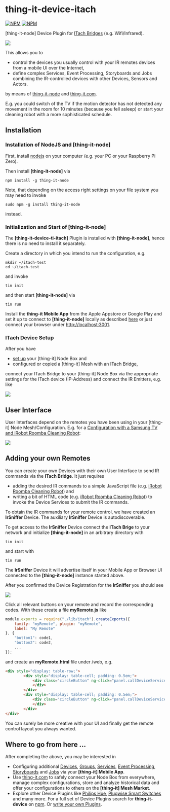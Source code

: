 # thing-it-device-itach

[![NPM](https://nodei.co/npm/thing-it-device-itach.png)](https://nodei.co/npm/thing-it-device-itach/)
[![NPM](https://nodei.co/npm-dl/thing-it-device-itach.png)](https://nodei.co/npm/thing-it-device-itach/)

[thing-it-node] Device Plugin for [ITach Bridges](http://www.globalcache.com/products/itach/) (e.g. Wifi/Infrared).

<img src="./documentation/images/itach.jpg">

This allows you to 

* control the devices you usually control with your IR remotes devices from a mobile UI over the Internet,
* define complex Services, Event Processing, Storyboards and Jobs combining the IR-controlled devices with other Devices, Sensors and Actors.

by means of [thing-it-node](https://github.com/marcgille/thing-it-node) and [thing-it.com](http://www.thing-it.com).

E.g. you could switch of the TV if the motion detector has not detected any movement in the room for 10 minutes (because you fell asleep) or
start your cleaning robot with a more sophisticated schedule. 

## Installation

### Installation of NodeJS and [thing-it-node]

First, install [nodejs](https://nodejs.org/en/download/) on your computer (e.g. your PC or your Raspberry Pi Zero).

Then install **[thing-it-node]** via

```
npm install -g thing-it-node
```
Note, that depending on the access right settings on your file system you may need to invoke

```
sudo npm -g install thing-it-node 
```

instead.
 
### Initialization and Start of [thing-it-node] 

The **[thing-it-device-ti-itach]** Plugin is installed with **[thing-it-node]**, hence there is no need to install it separately.

Create a directory in which you intend to run the configuration, e.g.
 
```
mkdir ~/itach-test
cd ~/itach-test
```
and invoke

```
tin init
```

and then start **[thing-it-node]** via

```
tin run
```

Install the **thing-it Mobile App** from the Apple Appstore or Google Play and set it up to connect to **[thing-it-node]** 
locally as described [here](https://thing-it.com/thing-it/#/documentationPanel/mobileClient/connectionModes) or just connect your browser under 
[http://localhost:3001](http://localhost:3001).
 
### ITach Device Setup
 
After you have 

* [set up](http://www.thing-it.com/thing-it/index.html?document=gettingStarted#/documentationPanel) your [thing-it] Node Box and 
* configured or copied a [thing-it] Mesh with an ITach Bridge, 

connect your ITach Bridge to your [thing-it] Node Box via the appropriate settings for the ITach device (IP-Address) and connect the IR Emitters, e.g.
like

<img src="./documentation/images/itach-setup.jpg">

## User Interface

User Interfaces depend on the remotes you have been using in your [thing-it] Node Mesh/Configuration. E.g. for a [Configuration
with a Samsung TV and iRobot Roomba Cleaning Robot](./examples/samsungAndRoombaConfiguration.js):

<img src="./documentation/images/samsung-and-roomba-ui.jpg">

## Adding your own Remotes

You can create your own Devices with their own User Interface to send IR commands via the **ITach Bridge**. It just requires 

* adding the desired IR commands to a simple JavaScript file (e.g. [iRobot Roomba Cleaning Robot](./iRobotRoombaRemote.js)) and
* writing a bit of HTML code (e.g. [iRobot Roomba Cleaning Robot](./web/iRobotRoombaRemote.html)) to invoke the Device Services to submit the IR commands.

To obtain the IR commands for your remote control, we have created an **IrSniffer** Device. The auxiliary **IrSniffer** Device is autodiscoverable.

To get access to the **IrSniffer** Device connect the **ITach Brige** to your network and initialize **[thing-it-node]** in an arbitrary 
directory with

```
tin init
```

and start with

```
tin run
```

The **IrSniffer** Device it will advertise itself in your Mobile App or Browser UI connected to the **[thing-it-node]** instance started above.

After you confirmed the Device Registration for the **IrSniffer** you should see

<img src="./documentation/images/sniffer-ui.jpg">

Click all relevant buttons on your remote and record the corresponding codes. With these create a file **myRemote.js** like

```js
module.exports = require("./lib/itach").createExports({
    family: "myRemote", plugin: "myRemote",
    label: "My Remote"
}, {
    "button1": code1,
    "button2": code2,
    ...
});
```

and create an **myRemote.html** file under /web, e.g.

```html
<div style="display: table-row;">
        <div style="display: table-cell; padding: 0.5em;">
            <div class="circleButton" ng-click="panel.callDeviceService(component, 'button1')">1
            </div>
        </div>
        <div style="display: table-cell; padding: 0.5em;">
            <div class="circleButton" ng-click="panel.callDeviceService(component, 'button2')">2
            </div>
        </div>
</div>

```

You can surely be more creative with your UI and finally get the remote control layout you always wanted.

## Where to go from here ...

After completing the above, you may be interested in

* Configuring additional [Devices](https://www.thing-it.com/thing-it/#/documentationPanel/mobileClient/deviceConfiguration), 
[Groups](https://www.thing-it.com/thing-it/#/documentationPanel/mobileClient/groupConfiguration), 
[Services](https://www.thing-it.com/thing-it/#/documentationPanel/mobileClient/serviceConfiguration), 
[Event Processing](https://www.thing-it.com/thing-it/#/documentationPanel/mobileClient/eventConfiguration), 
[Storyboards](https://www.thing-it.com/thing-it/#/documentationPanel/mobileClient/storyboardConfiguration) and 
[Jobs](https://www.thing-it.com/thing-it/#/documentationPanel/mobileClient/jobConfiguration) via your **[thing-it] Mobile App**.
* Use [thing-it.com](https://www.thing-it.com) to safely connect your Node Box from everywhere, manage complex configurations, store and analyze historical data 
and offer your configurations to others on the **[thing-it] Mesh Market**.
* Explore other Device Plugins like [Philips Hue](https://www.npmjs.com/package/thing-it-device-philips-hue), [Plugwise Smart Switches](https://www.npmjs.com/package/thing-it-device-plugwise) and many more. For a full set of 
Device Plugins search for **thing-it-device** on [npm](https://www.npmjs.com/). Or [write your own Plugins](https://github.com/marcgille/thing-it-node/wiki/Plugin-Development-Concepts).




